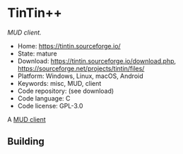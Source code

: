 # TinTin++

_MUD client._

- Home: https://tintin.sourceforge.io/
- State: mature
- Download: https://tintin.sourceforge.io/download.php, https://sourceforge.net/projects/tintin/files/
- Platform: Windows, Linux, macOS, Android
- Keywords: misc, MUD, client
- Code repository: (see download)
- Code language: C
- Code license: GPL-3.0

A [MUD client](https://en.wikipedia.org/wiki/MUD_client)

## Building

